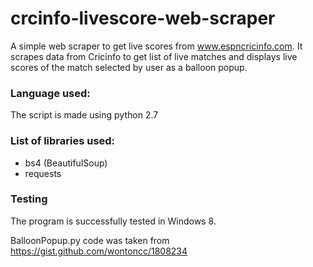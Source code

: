 # crcinfo-livescore-web-scraper
A simple web scraper to get live scores from www.espncricinfo.com.
It scrapes data from Cricinfo to get list of live matches and displays live scores of the match selected by user as a balloon popup.

### Language used:
The script is made using python 2.7

### List of libraries used:
* bs4 (BeautifulSoup)
* requests

### Testing
The program is successfully tested in Windows 8.


BalloonPopup.py code was taken from https://gist.github.com/wontoncc/1808234
